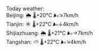 Today weather:  
Beijing: 🌦   🌡️+20°C 🌬️↘7km/h  
Tianjin: ☀️   🌡️+22°C 🌬️↓4km/h  
Shijiazhuang: 🌦   🌡️+21°C 🌬️→7km/h  
Tangshan: ⛅️  🌡️+22°C 🌬️↘4km/h  
